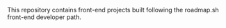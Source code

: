 This repository contains front-end projects built following the roadmap.sh front-end developer path.
